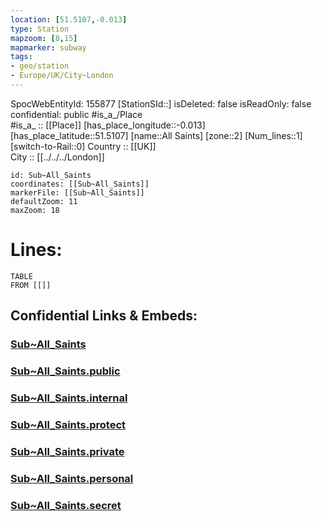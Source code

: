 ```yaml
---
location: [51.5107,-0.013] 
type: Station 
mapzoom: [8,15] 
mapmarker: subway 
tags:
- geo/station
- Europe/UK/City~London
---
```

SpocWebEntityId: 155877
[StationSId::] 
isDeleted: false
isReadOnly: false
confidential: public
#is_a_/Place  
#is_a_ :: [[Place]] 
[has_place_longitude::-0.013] 
[has_place_latitude::51.5107] 
[name::All Saints] 
[zone::2] 
[Num_lines::1] 
[switch-to-Rail::0] 
Country :: [[UK]]  
City :: [[../../../London]]  


```leaflet
id: Sub~All_Saints
coordinates: [[Sub~All_Saints]] 
markerFile: [[Sub~All_Saints]] 
defaultZoom: 11 
maxZoom: 18
```


# Lines: 
```dataview
TABLE 
FROM [[]] 
```


## Confidential Links & Embeds: 

### [Sub~All_Saints](/_Standards/Earth/Continent/Europe/Europe~North/UK/England/Regions~England/London,Greater/cities~GreaterLondon/Underground/Station/Sub~All_Saints.md) 

### [Sub~All_Saints.public](/_public/Earth/Continent/Europe/Europe~North/UK/England/Regions~England/London,Greater/cities~GreaterLondon/Underground/Station/Sub~All_Saints.public.md) 

### [Sub~All_Saints.internal](/_internal/Earth/Continent/Europe/Europe~North/UK/England/Regions~England/London,Greater/cities~GreaterLondon/Underground/Station/Sub~All_Saints.internal.md) 

### [Sub~All_Saints.protect](/_protect/Earth/Continent/Europe/Europe~North/UK/England/Regions~England/London,Greater/cities~GreaterLondon/Underground/Station/Sub~All_Saints.protect.md) 

### [Sub~All_Saints.private](/_private/Earth/Continent/Europe/Europe~North/UK/England/Regions~England/London,Greater/cities~GreaterLondon/Underground/Station/Sub~All_Saints.private.md) 

### [Sub~All_Saints.personal](/_personal/Earth/Continent/Europe/Europe~North/UK/England/Regions~England/London,Greater/cities~GreaterLondon/Underground/Station/Sub~All_Saints.personal.md) 

### [Sub~All_Saints.secret](/_secret/Earth/Continent/Europe/Europe~North/UK/England/Regions~England/London,Greater/cities~GreaterLondon/Underground/Station/Sub~All_Saints.secret.md)

